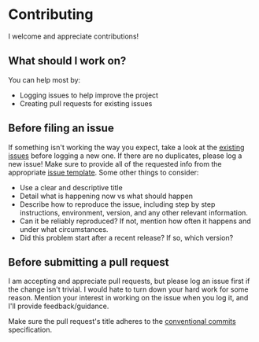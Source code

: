 # Contributing

I welcome and appreciate contributions!

## What should I work on?

You can help most by:

- Logging issues to help improve the project
- Creating pull requests for existing issues

## Before filing an issue

If something isn't working the way you expect, take a look at the
[existing issues](https://github.com/benelan/nm-fzf/issues) before logging
a new one. If there are no duplicates, please log a new issue! Make sure to
provide all of the requested info from the appropriate
[issue template](https://github.com/benelan/nm-fzf/issues/new/choose).
Some other things to consider:

- Use a clear and descriptive title
- Detail what is happening now vs what should happen
- Describe how to reproduce the issue, including step by step instructions,
  environment, version, and any other relevant information.
- Can it be reliably reproduced? If not, mention how often it happens and under
  what circumstances.
- Did this problem start after a recent release? If so, which version?

## Before submitting a pull request

I am accepting and appreciate pull requests, but please log an issue first if
the change isn't trivial. I would hate to turn down your hard work for some
reason. Mention your interest in working on the issue when you log it, and I'll
provide feedback/guidance.

Make sure the pull request's title adheres to the
[conventional commits](https://www.conventionalcommits.org) specification.
